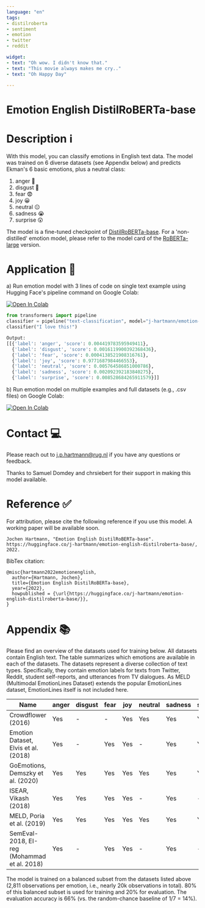 ```yaml
---
language: "en"
tags:
- distilroberta
- sentiment
- emotion
- twitter
- reddit

widget:
- text: "Oh wow. I didn't know that."
- text: "This movie always makes me cry.."
- text: "Oh Happy Day"

---
```


# Emotion English DistilRoBERTa-base

# Description ℹ

With this model, you can classify emotions in English text data. The model was trained on 6 diverse datasets (see Appendix below) and predicts Ekman's 6 basic emotions, plus a neutral class:

1) anger 🤬
2) disgust 🤢
3) fear 😨
4) joy 😀
5) neutral 😐
6) sadness 😭
7) surprise 😲

The model is a fine-tuned checkpoint of [DistilRoBERTa-base](https://huggingface.co/distilroberta-base). For a 'non-distilled' emotion model, please refer to the model card of the [RoBERTa-large](https://huggingface.co/j-hartmann/emotion-english-roberta-large) version.

# Application 🚀

a) Run emotion model with 3 lines of code on single text example using Hugging Face's pipeline command on Google Colab:

[![Open In Colab](https://colab.research.google.com/assets/colab-badge.svg)](https://colab.research.google.com/github/j-hartmann/emotion-english-distilroberta-base/blob/main/simple_emotion_pipeline.ipynb)

```python
from transformers import pipeline
classifier = pipeline("text-classification", model="j-hartmann/emotion-english-distilroberta-base", return_all_scores=True)
classifier("I love this!")
```

```python
Output:
[[{'label': 'anger', 'score': 0.004419783595949411},
  {'label': 'disgust', 'score': 0.0016119900392368436},
  {'label': 'fear', 'score': 0.0004138521908316761},
  {'label': 'joy', 'score': 0.9771687984466553},
  {'label': 'neutral', 'score': 0.005764586851000786},
  {'label': 'sadness', 'score': 0.002092392183840275},
  {'label': 'surprise', 'score': 0.008528684265911579}]]
```

b) Run emotion model on multiple examples and full datasets (e.g., .csv files) on Google Colab:

[![Open In Colab](https://colab.research.google.com/assets/colab-badge.svg)](https://colab.research.google.com/github/j-hartmann/emotion-english-distilroberta-base/blob/main/emotion_prediction_example.ipynb)

# Contact 💻

Please reach out to [j.p.hartmann@rug.nl](mailto:j.p.hartmann@rug.nl) if you have any questions or feedback.

Thanks to Samuel Domdey and chrsiebert for their support in making this model available.

# Reference ✅

For attribution, please cite the following reference if you use this model. A working paper will be available soon.

```
Jochen Hartmann, "Emotion English DistilRoBERTa-base". https://huggingface.co/j-hartmann/emotion-english-distilroberta-base/, 2022.
```

BibTex citation:

```
@misc{hartmann2022emotionenglish,
  author={Hartmann, Jochen},
  title={Emotion English DistilRoBERTa-base},
  year={2022},
  howpublished = {\url{https://huggingface.co/j-hartmann/emotion-english-distilroberta-base/}},
}
```

# Appendix 📚

Please find an overview of the datasets used for training below. All datasets contain English text. The table summarizes which emotions are available in each of the datasets. The datasets represent a diverse collection of text types. Specifically, they contain emotion labels for texts from Twitter, Reddit, student self-reports, and utterances from TV dialogues. As MELD (Multimodal EmotionLines Dataset) extends the popular EmotionLines dataset, EmotionLines itself is not included here. 

|Name|anger|disgust|fear|joy|neutral|sadness|surprise|
|---|---|---|---|---|---|---|---|
|Crowdflower (2016)|Yes|-|-|Yes|Yes|Yes|Yes|
|Emotion Dataset, Elvis et al. (2018)|Yes|-|Yes|Yes|-|Yes|Yes|
|GoEmotions, Demszky et al. (2020)|Yes|Yes|Yes|Yes|Yes|Yes|Yes|
|ISEAR, Vikash (2018)|Yes|Yes|Yes|Yes|-|Yes|-|
|MELD, Poria et al. (2019)|Yes|Yes|Yes|Yes|Yes|Yes|Yes|
|SemEval-2018, EI-reg (Mohammad et al. 2018) |Yes|-|Yes|Yes|-|Yes|-|

The model is trained on a balanced subset from the datasets listed above (2,811 observations per emotion, i.e., nearly 20k observations in total). 80% of this balanced subset is used for training and 20% for evaluation. The evaluation accuracy is 66% (vs. the random-chance baseline of 1/7 = 14%).